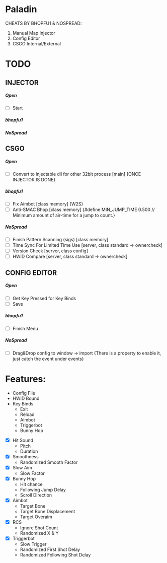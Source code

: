 # Paladin
CHEATS BY BHOPFU1 & NOSPREAD:
1. Manual Map Injector
2. Config Editor
3. CSGO Internal/External

# TODO

## INJECTOR

##### Open
- [ ] Start

##### bhopfu1

##### NoSpread

## CSGO

##### Open
- [ ] Convert to injectable dll for other 32bit process [main] {ONCE INJECTOR IS DONE}

##### bhopfu1
- [ ] Fix Aimbot [class memory] {W2S}
- [ ] Anti-SMAC Bhop [class memory] {#define MIN_JUMP_TIME 0.500 // Minimum amount of air-time for a jump to count.}

##### NoSpread
- [ ] Finish Pattern Scanning (sigs) [class memory]
- [ ] Time Sync For Limited Time Use [server, class standard -> ownercheck]
- [ ] Version Check [server, class config]
- [ ] HWID Compare [server, class standard -> ownercheck]

## CONFIG EDITOR

##### Open
- [ ] Get Key Pressed for Key Binds
- [ ] Save

##### bhopfu1
- [ ] Finish Menu

##### NoSpread
- [ ] Drag&Drop config to window -> import {There is a property to enable it, just catch the event under events}

# Features:

- Config File
- HWID Bound
- Key Binds
  - Exit
  - Reload
  - Aimbot
  - Triggerbot
  - Bunny Hop
- [x] Hit Sound
  - Pitch
  - Duration
- [x] Smoothness
  - Randomized Smooth Factor
- [x] Slow Aim
  - Slow Factor
- [x] Bunny Hop
  - Hit chance
  - Following Jump Delay
  - Scroll Direction
- [x] Aimbot
  - Target Bone
  - Target Bone Displacement
  - Target Overaim
- [x] RCS
  - Ignore Shot Count
  - Randomized X & Y
- [x] Triggerbot
  - Slow Trigger
  - Randomized First Shot Delay
  - Randomized Following Shot Delay

